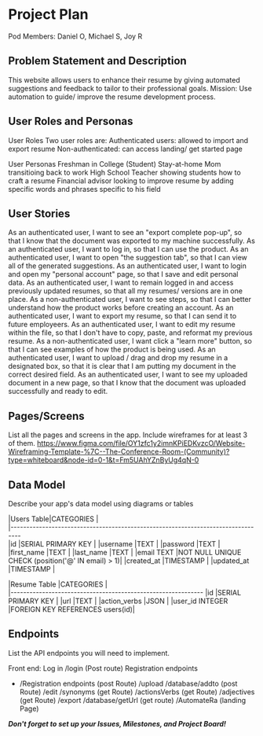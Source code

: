 # Project Plan

Pod Members: Daniel O, Michael S, Joy R

## Problem Statement and Description

This website allows users to enhance their resume by giving automated suggestions and feedback to tailor to their professional goals. 
Mission: Use automation to guide/ improve  the resume development process. 

## User Roles and Personas

User Roles
Two user roles are: Authenticated users: allowed to import and export resume Non-authenticated: can access landing/ get started page

User Personas
Freshman in College (Student) Stay-at-home Mom transitioing back to work High School Teacher showing students how to craft a resume Financial advisor looking to improve resume by adding specific words and phrases specific to his field

## User Stories

As an authenticated user, I want to see an "export complete pop-up", so that I know that the document was exported to my machine successfully.
As an authenticated user, I want to log in, so that I can use the product.
As an authenticated user, I want to open "the suggestion tab", so that I can view all of the generated suggestions.
As an authenticated user, I want to login and open my "personal account" page, so that I save and edit personal data.
As an authenticated user, I want to remain logged in and access previously updated resumes, so that all my resumes/ versions are in one place.
As a non-authenticated user, I want to see steps, so that I can better understand how the product works before creating an account.
As an authenticated user, I want to export my resume, so that I can send it to future employeers.
As an authenticated user, I want to edit my resume within the file, so that I don't have to copy, paste, and reformat my previous resume.
As a non-authenticated user, I want click a "learn more" button, so that I can see examples of how the product is being used.
As an authenticated user, I want to upload / drag and drop my resume in a designated box, so that it is clear that I am putting my document in the correct desired field.
As an authenticated user, I want to see my uploaded document in a new page, so that I know that the document was uploaded successfully and ready to edit.

## Pages/Screens

List all the pages and screens in the app. Include wireframes for at least 3 of them.
https://www.figma.com/file/OY1zfc1y2imnKPiEDKvzcO/Website-Wireframing-Template-%7C--The-Conference-Room-(Community)?type=whiteboard&node-id=0-1&t=Fm5UAhYZnByUg4qN-0 

## Data Model

Describe your app's data model using diagrams or tables

  |Users Table|CATEGORIES                                        |            
  |---------------------------------------------------------------------------------                 
  |id         |SERIAL PRIMARY KEY                                |
  |username   |TEXT                                              |
  |password   |TEXT                                              |
  |first_name |TEXT                                              |
  |last_name  |TEXT                                              |
  |email TEXT |NOT NULL UNIQUE CHECK (position('@' IN email) > 1)|
  |created_at |TIMESTAMP                                         |
  |updated_at |TIMESTAMP                                         |


  |Resume Table    |CATEGORIES                      |               
  |-------------------------------------------------------------
  |id              |SERIAL PRIMARY KEY              |
  |url             |TEXT                            |
  |action_verbs    |JSON                            |
  |user_id INTEGER |FOREIGN KEY REFERENCES users(id)| 

## Endpoints

List the API endpoints you will need to implement.

Front end:
Log in 
/login (Post route) 
Registration endpoints
-  /Registration endpoints (post Route)
/upload
/database/addto (post Route)
/edit 
/synonyms  (get Route)
/actionsVerbs (get Route)
/adjectives (get Route)
/export
/database/getUrl (get route)
/AutomateRa  (landing Page)


***Don't forget to set up your Issues, Milestones, and Project Board!***
